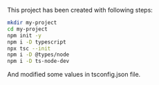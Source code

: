This project has been created with following steps:
```bash
mkdir my-project
cd my-project
npm init -y
npm i -D typescript
npx tsc --init
npm i -D @types/node
npm i -D ts-node-dev
```
And modified some values in tsconfig.json file.